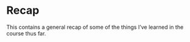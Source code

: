 Recap
=================
This contains a general recap of some of the things I’ve learned in the course thus far. 